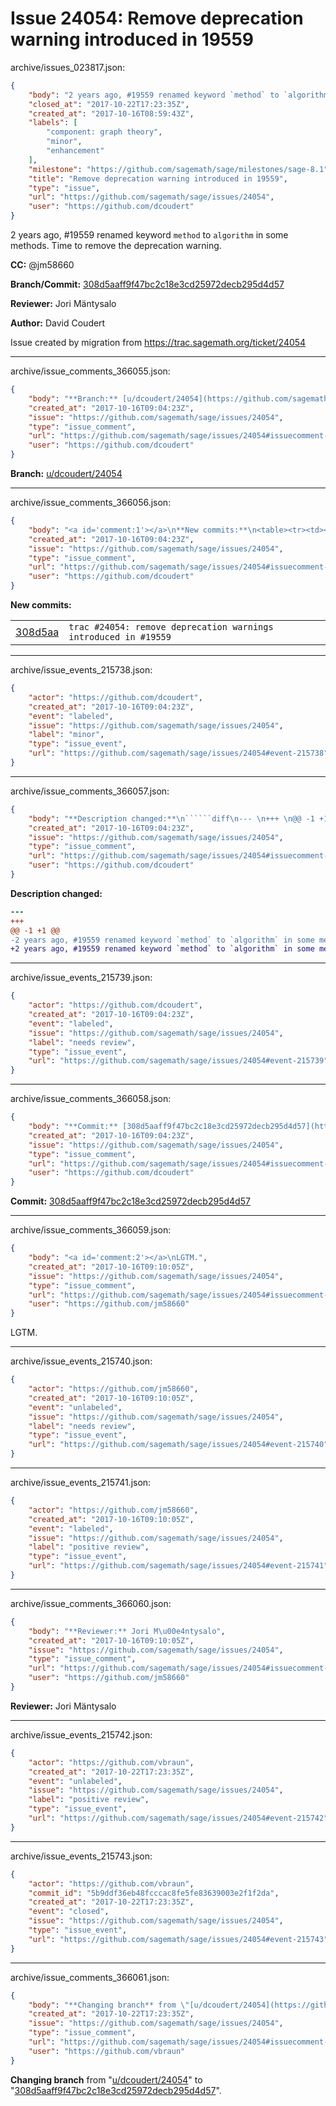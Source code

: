 # Issue 24054: Remove deprecation warning introduced in 19559

archive/issues_023817.json:
```json
{
    "body": "2 years ago, #19559 renamed keyword `method` to `algorithm` in some methods. Time to remove the deprecation warning.\n\n**CC:**  @jm58660\n\n**Branch/Commit:** [308d5aaff9f47bc2c18e3cd25972decb295d4d57](https://github.com/sagemath/sagetrac-mirror/commit/308d5aaff9f47bc2c18e3cd25972decb295d4d57)\n\n**Reviewer:** Jori M\u00e4ntysalo\n\n**Author:** David Coudert\n\nIssue created by migration from https://trac.sagemath.org/ticket/24054\n\n",
    "closed_at": "2017-10-22T17:23:35Z",
    "created_at": "2017-10-16T08:59:43Z",
    "labels": [
        "component: graph theory",
        "minor",
        "enhancement"
    ],
    "milestone": "https://github.com/sagemath/sage/milestones/sage-8.1",
    "title": "Remove deprecation warning introduced in 19559",
    "type": "issue",
    "url": "https://github.com/sagemath/sage/issues/24054",
    "user": "https://github.com/dcoudert"
}
```
2 years ago, #19559 renamed keyword `method` to `algorithm` in some methods. Time to remove the deprecation warning.

**CC:**  @jm58660

**Branch/Commit:** [308d5aaff9f47bc2c18e3cd25972decb295d4d57](https://github.com/sagemath/sagetrac-mirror/commit/308d5aaff9f47bc2c18e3cd25972decb295d4d57)

**Reviewer:** Jori Mäntysalo

**Author:** David Coudert

Issue created by migration from https://trac.sagemath.org/ticket/24054





---

archive/issue_comments_366055.json:
```json
{
    "body": "**Branch:** [u/dcoudert/24054](https://github.com/sagemath/sagetrac-mirror/tree/u/dcoudert/24054)",
    "created_at": "2017-10-16T09:04:23Z",
    "issue": "https://github.com/sagemath/sage/issues/24054",
    "type": "issue_comment",
    "url": "https://github.com/sagemath/sage/issues/24054#issuecomment-366055",
    "user": "https://github.com/dcoudert"
}
```

**Branch:** [u/dcoudert/24054](https://github.com/sagemath/sagetrac-mirror/tree/u/dcoudert/24054)



---

archive/issue_comments_366056.json:
```json
{
    "body": "<a id='comment:1'></a>\n**New commits:**\n<table><tr><td><a href=\"https://github.com/sagemath/sagetrac-mirror/commit/308d5aaff9f47bc2c18e3cd25972decb295d4d57\">308d5aa</a></td><td><code>trac #24054: remove deprecation warnings introduced in #19559</code></td></tr></table>\n",
    "created_at": "2017-10-16T09:04:23Z",
    "issue": "https://github.com/sagemath/sage/issues/24054",
    "type": "issue_comment",
    "url": "https://github.com/sagemath/sage/issues/24054#issuecomment-366056",
    "user": "https://github.com/dcoudert"
}
```

<a id='comment:1'></a>
**New commits:**
<table><tr><td><a href="https://github.com/sagemath/sagetrac-mirror/commit/308d5aaff9f47bc2c18e3cd25972decb295d4d57">308d5aa</a></td><td><code>trac #24054: remove deprecation warnings introduced in #19559</code></td></tr></table>




---

archive/issue_events_215738.json:
```json
{
    "actor": "https://github.com/dcoudert",
    "created_at": "2017-10-16T09:04:23Z",
    "event": "labeled",
    "issue": "https://github.com/sagemath/sage/issues/24054",
    "label": "minor",
    "type": "issue_event",
    "url": "https://github.com/sagemath/sage/issues/24054#event-215738"
}
```



---

archive/issue_comments_366057.json:
```json
{
    "body": "**Description changed:**\n``````diff\n--- \n+++ \n@@ -1 +1 @@\n-2 years ago, #19559 renamed keyword `method` to `algorithm` in some methods. Time to remove it.\n+2 years ago, #19559 renamed keyword `method` to `algorithm` in some methods. Time to remove the deprecation warning.\n``````\n",
    "created_at": "2017-10-16T09:04:23Z",
    "issue": "https://github.com/sagemath/sage/issues/24054",
    "type": "issue_comment",
    "url": "https://github.com/sagemath/sage/issues/24054#issuecomment-366057",
    "user": "https://github.com/dcoudert"
}
```

**Description changed:**
``````diff
--- 
+++ 
@@ -1 +1 @@
-2 years ago, #19559 renamed keyword `method` to `algorithm` in some methods. Time to remove it.
+2 years ago, #19559 renamed keyword `method` to `algorithm` in some methods. Time to remove the deprecation warning.
``````




---

archive/issue_events_215739.json:
```json
{
    "actor": "https://github.com/dcoudert",
    "created_at": "2017-10-16T09:04:23Z",
    "event": "labeled",
    "issue": "https://github.com/sagemath/sage/issues/24054",
    "label": "needs review",
    "type": "issue_event",
    "url": "https://github.com/sagemath/sage/issues/24054#event-215739"
}
```



---

archive/issue_comments_366058.json:
```json
{
    "body": "**Commit:** [308d5aaff9f47bc2c18e3cd25972decb295d4d57](https://github.com/sagemath/sagetrac-mirror/commit/308d5aaff9f47bc2c18e3cd25972decb295d4d57)",
    "created_at": "2017-10-16T09:04:23Z",
    "issue": "https://github.com/sagemath/sage/issues/24054",
    "type": "issue_comment",
    "url": "https://github.com/sagemath/sage/issues/24054#issuecomment-366058",
    "user": "https://github.com/dcoudert"
}
```

**Commit:** [308d5aaff9f47bc2c18e3cd25972decb295d4d57](https://github.com/sagemath/sagetrac-mirror/commit/308d5aaff9f47bc2c18e3cd25972decb295d4d57)



---

archive/issue_comments_366059.json:
```json
{
    "body": "<a id='comment:2'></a>\nLGTM.",
    "created_at": "2017-10-16T09:10:05Z",
    "issue": "https://github.com/sagemath/sage/issues/24054",
    "type": "issue_comment",
    "url": "https://github.com/sagemath/sage/issues/24054#issuecomment-366059",
    "user": "https://github.com/jm58660"
}
```

<a id='comment:2'></a>
LGTM.



---

archive/issue_events_215740.json:
```json
{
    "actor": "https://github.com/jm58660",
    "created_at": "2017-10-16T09:10:05Z",
    "event": "unlabeled",
    "issue": "https://github.com/sagemath/sage/issues/24054",
    "label": "needs review",
    "type": "issue_event",
    "url": "https://github.com/sagemath/sage/issues/24054#event-215740"
}
```



---

archive/issue_events_215741.json:
```json
{
    "actor": "https://github.com/jm58660",
    "created_at": "2017-10-16T09:10:05Z",
    "event": "labeled",
    "issue": "https://github.com/sagemath/sage/issues/24054",
    "label": "positive review",
    "type": "issue_event",
    "url": "https://github.com/sagemath/sage/issues/24054#event-215741"
}
```



---

archive/issue_comments_366060.json:
```json
{
    "body": "**Reviewer:** Jori M\u00e4ntysalo",
    "created_at": "2017-10-16T09:10:05Z",
    "issue": "https://github.com/sagemath/sage/issues/24054",
    "type": "issue_comment",
    "url": "https://github.com/sagemath/sage/issues/24054#issuecomment-366060",
    "user": "https://github.com/jm58660"
}
```

**Reviewer:** Jori Mäntysalo



---

archive/issue_events_215742.json:
```json
{
    "actor": "https://github.com/vbraun",
    "created_at": "2017-10-22T17:23:35Z",
    "event": "unlabeled",
    "issue": "https://github.com/sagemath/sage/issues/24054",
    "label": "positive review",
    "type": "issue_event",
    "url": "https://github.com/sagemath/sage/issues/24054#event-215742"
}
```



---

archive/issue_events_215743.json:
```json
{
    "actor": "https://github.com/vbraun",
    "commit_id": "5b9ddf36eb48fcccac8fe5fe83639003e2f1f2da",
    "created_at": "2017-10-22T17:23:35Z",
    "event": "closed",
    "issue": "https://github.com/sagemath/sage/issues/24054",
    "type": "issue_event",
    "url": "https://github.com/sagemath/sage/issues/24054#event-215743"
}
```



---

archive/issue_comments_366061.json:
```json
{
    "body": "**Changing branch** from \"[u/dcoudert/24054](https://github.com/sagemath/sagetrac-mirror/tree/u/dcoudert/24054)\" to \"[308d5aaff9f47bc2c18e3cd25972decb295d4d57](https://github.com/sagemath/sagetrac-mirror/commit/308d5aaff9f47bc2c18e3cd25972decb295d4d57)\".",
    "created_at": "2017-10-22T17:23:35Z",
    "issue": "https://github.com/sagemath/sage/issues/24054",
    "type": "issue_comment",
    "url": "https://github.com/sagemath/sage/issues/24054#issuecomment-366061",
    "user": "https://github.com/vbraun"
}
```

**Changing branch** from "[u/dcoudert/24054](https://github.com/sagemath/sagetrac-mirror/tree/u/dcoudert/24054)" to "[308d5aaff9f47bc2c18e3cd25972decb295d4d57](https://github.com/sagemath/sagetrac-mirror/commit/308d5aaff9f47bc2c18e3cd25972decb295d4d57)".
